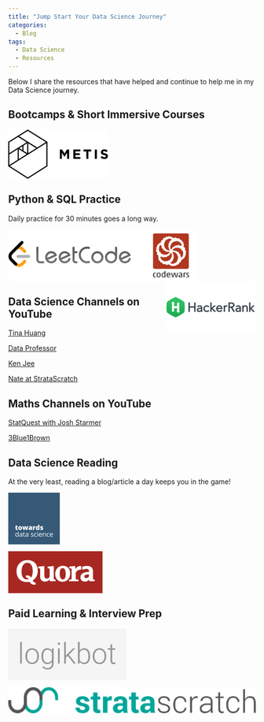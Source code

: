 ```yaml
---
title: "Jump Start Your Data Science Journey"
categories:
  - Blog
tags:
  - Data Science
  - Resources
---
```


Below I share the resources that have helped and continue to help me in my Data Science journey.

## Bootcamps & Short Immersive Courses  

[<img src="/assets/images/metis.png" align="center">](https://www.thisismetis.com/)  

## Python & SQL Practice

Daily practice for 30 minutes goes a long way.

[<img src="/assets/images/jump_start/leetcode.png" align="left">](https://leetcode.com/) [<img src="/assets/images/jump_start/codewars.png" align="center">](https://www.codewars.com/) [<img src="/assets/images/jump_start/hackerrank.png" align="right">](https://www.hackerrank.com/)  

## Data Science Channels on YouTube  

[Tina Huang](https://www.youtube.com/c/TinaHuang1)

[Data Professor](https://www.youtube.com/c/DataProfessor)

[Ken Jee](https://www.youtube.com/c/KenJee1)

[Nate at StrataScratch](https://www.youtube.com/channel/UCW8Ews7tdKKkBT6GdtQaXvQ)

## Maths Channels on YouTube  

[StatQuest with Josh Starmer](https://www.youtube.com/c/joshstarmer)

[3Blue1Brown](https://www.youtube.com/c/3blue1brown)

## Data Science Reading  

At the very least, reading a blog/article a day keeps you in the game!  

[<img src="/assets/images/jump_start/tds.png" align="center">](https://towardsdatascience.com/)  

[<img src="/assets/images/jump_start/quora.png" align="center">](https://www.quora.com/)  

## Paid Learning & Interview Prep    

[<img src="/assets/images/jump_start/logikbot.png" align="center">](https://www.logikbot.com/)   

[<img src="/assets/images/jump_start/stratascratch.png" align="center">](https://www.stratascratch.com/)  
